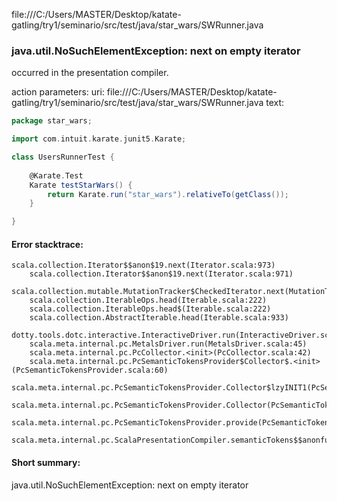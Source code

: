 file:///C:/Users/MASTER/Desktop/katate-gatling/try1/seminario/src/test/java/star_wars/SWRunner.java
### java.util.NoSuchElementException: next on empty iterator

occurred in the presentation compiler.

action parameters:
uri: file:///C:/Users/MASTER/Desktop/katate-gatling/try1/seminario/src/test/java/star_wars/SWRunner.java
text:
```scala
package star_wars;

import com.intuit.karate.junit5.Karate;

class UsersRunnerTest {
    
    @Karate.Test
    Karate testStarWars() {
        return Karate.run("star_wars").relativeTo(getClass());
    }    

}

```



#### Error stacktrace:

```
scala.collection.Iterator$$anon$19.next(Iterator.scala:973)
	scala.collection.Iterator$$anon$19.next(Iterator.scala:971)
	scala.collection.mutable.MutationTracker$CheckedIterator.next(MutationTracker.scala:76)
	scala.collection.IterableOps.head(Iterable.scala:222)
	scala.collection.IterableOps.head$(Iterable.scala:222)
	scala.collection.AbstractIterable.head(Iterable.scala:933)
	dotty.tools.dotc.interactive.InteractiveDriver.run(InteractiveDriver.scala:168)
	scala.meta.internal.pc.MetalsDriver.run(MetalsDriver.scala:45)
	scala.meta.internal.pc.PcCollector.<init>(PcCollector.scala:42)
	scala.meta.internal.pc.PcSemanticTokensProvider$Collector$.<init>(PcSemanticTokensProvider.scala:60)
	scala.meta.internal.pc.PcSemanticTokensProvider.Collector$lzyINIT1(PcSemanticTokensProvider.scala:60)
	scala.meta.internal.pc.PcSemanticTokensProvider.Collector(PcSemanticTokensProvider.scala:60)
	scala.meta.internal.pc.PcSemanticTokensProvider.provide(PcSemanticTokensProvider.scala:81)
	scala.meta.internal.pc.ScalaPresentationCompiler.semanticTokens$$anonfun$1(ScalaPresentationCompiler.scala:99)
```
#### Short summary: 

java.util.NoSuchElementException: next on empty iterator